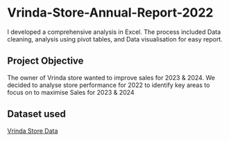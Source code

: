 # Vrinda-Store-Annual-Report-2022
I developed a comprehensive analysis in Excel. The process included Data cleaning, analysis using pivot tables, and Data visualisation for easy report.

## Project Objective
The owner of Vrinda store wanted to improve sales for 2023 & 2024. We decided to analyse store performance for 2022 to identify key areas to focus on to maximise Sales for 2023 & 2024

## Dataset used
<a href=https://github.com/42trustokerezi/Vrinda-Store-Annual-Report-2022/blob/main/Vrinda%20Store%20Data%20Analysis.xlsx>Vrinda Store Data </a>


